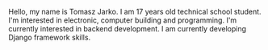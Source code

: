 Hello, my name is Tomasz Jarko. I am 17 years old technical school student. 
I'm interested in electronic, computer building and programming.
I'm currently interested in backend development.
I am currently developing Django framework skills.


<!---
Tomson601/Tomson601 is a ✨ special ✨ repository because its `README.md` (this file) appears on your GitHub profile.
You can click the Preview link to take a look at your changes.
--->
